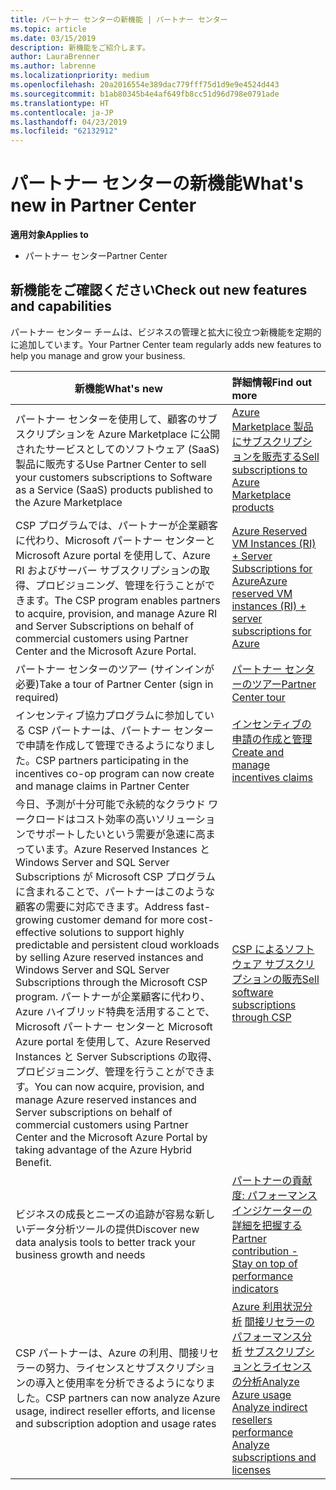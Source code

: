 ```yaml
---
title: パートナー センターの新機能 | パートナー センター
ms.topic: article
ms.date: 03/15/2019
description: 新機能をご紹介します。
author: LauraBrenner
ms.author: labrenne
ms.localizationpriority: medium
ms.openlocfilehash: 20a2016554e389dac779fff75d1d9e9e4524d443
ms.sourcegitcommit: b1ab80345b4e4af649fb8cc51d96d798e0791ade
ms.translationtype: HT
ms.contentlocale: ja-JP
ms.lasthandoff: 04/23/2019
ms.locfileid: "62132912"
---
```

# <a name="whats-new-in-partner-center"></a><span data-ttu-id="6931a-103">パートナー センターの新機能</span><span class="sxs-lookup"><span data-stu-id="6931a-103">What's new in Partner Center</span></span>

<span data-ttu-id="6931a-104">**適用対象**</span><span class="sxs-lookup"><span data-stu-id="6931a-104">**Applies to**</span></span>

-  <span data-ttu-id="6931a-105">パートナー センター</span><span class="sxs-lookup"><span data-stu-id="6931a-105">Partner Center</span></span>

## <a name="check-out-new-features-and-capabilities"></a><span data-ttu-id="6931a-106">新機能をご確認ください</span><span class="sxs-lookup"><span data-stu-id="6931a-106">Check out new features and capabilities</span></span> 

<span data-ttu-id="6931a-107">パートナー センター チームは、ビジネスの管理と拡大に役立つ新機能を定期的に追加しています。</span><span class="sxs-lookup"><span data-stu-id="6931a-107">Your Partner Center team regularly adds new features to help you manage and grow your business.</span></span>


|<span data-ttu-id="6931a-108">**新機能**</span><span class="sxs-lookup"><span data-stu-id="6931a-108">**What's new**</span></span>   |<span data-ttu-id="6931a-109">**詳細情報**</span><span class="sxs-lookup"><span data-stu-id="6931a-109">**Find out more**</span></span>   |
|----------------------|:-----------------|
|<span data-ttu-id="6931a-110">パートナー センターを使用して、顧客のサブスクリプションを Azure Marketplace に公開されたサービスとしてのソフトウェア (SaaS) 製品に販売する</span><span class="sxs-lookup"><span data-stu-id="6931a-110">Use Partner Center to sell your customers subscriptions to Software as a Service (SaaS) products published to the Azure Marketplace</span></span>  | [<span data-ttu-id="6931a-111">Azure Marketplace 製品にサブスクリプションを販売する</span><span class="sxs-lookup"><span data-stu-id="6931a-111">Sell subscriptions to Azure Marketplace products</span></span>](sell-marketplace-products.md)|
|<span data-ttu-id="6931a-112">CSP プログラムでは、パートナーが企業顧客に代わり、Microsoft パートナー センターと Microsoft Azure portal を使用して、Azure RI およびサーバー サブスクリプションの取得、プロビジョニング、管理を行うことができます。</span><span class="sxs-lookup"><span data-stu-id="6931a-112">The CSP program enables partners to acquire, provision, and manage Azure RI and Server Subscriptions on behalf of commercial customers using Partner Center and the Microsoft Azure Portal.</span></span>|[<span data-ttu-id="6931a-113">Azure Reserved VM Instances (RI) + Server Subscriptions for Azure</span><span class="sxs-lookup"><span data-stu-id="6931a-113">Azure reserved VM instances (RI) + server subscriptions for Azure</span></span>](azure-ri-server-subscriptions.md)|
|<span data-ttu-id="6931a-114">パートナー センターのツアー (サインインが必要)</span><span class="sxs-lookup"><span data-stu-id="6931a-114">Take a tour of Partner Center (sign in required)</span></span>|[<span data-ttu-id="6931a-115">パートナー センターのツアー</span><span class="sxs-lookup"><span data-stu-id="6931a-115">Partner Center tour</span></span>](https://partnercenter.microsoft.com/pcv/redirect?authenticate=true&redirect=%2Fdashboard%2Foverview)|
|<span data-ttu-id="6931a-116">インセンティブ協力プログラムに参加している CSP パートナーは、パートナー センターで申請を作成して管理できるようになりました。</span><span class="sxs-lookup"><span data-stu-id="6931a-116">CSP partners participating in the incentives co-op program can now create and manage claims in Partner Center</span></span>|[<span data-ttu-id="6931a-117">インセンティブの申請の作成と管理</span><span class="sxs-lookup"><span data-stu-id="6931a-117">Create and manage incentives claims</span></span>](create-incentives-claims.md)|
|<span data-ttu-id="6931a-118">今日、予測が十分可能で永続的なクラウド ワークロードはコスト効率の高いソリューションでサポートしたいという需要が急速に高まっています。Azure Reserved Instances と Windows Server and SQL Server Subscriptions が Microsoft CSP プログラムに含まれることで、パートナーはこのような顧客の需要に対応できます。</span><span class="sxs-lookup"><span data-stu-id="6931a-118">Address fast-growing customer demand for more cost-effective solutions to support highly predictable and persistent cloud workloads by selling Azure reserved instances and Windows Server and SQL Server Subscriptions through the Microsoft CSP program.</span></span> <span data-ttu-id="6931a-119">パートナーが企業顧客に代わり、Azure ハイブリッド特典を活用することで、Microsoft パートナー センターと Microsoft Azure portal を使用して、Azure Reserved Instances と Server Subscriptions の取得、プロビジョニング、管理を行うことができます。</span><span class="sxs-lookup"><span data-stu-id="6931a-119">You can now acquire, provision, and manage Azure reserved instances and Server subscriptions on behalf of commercial customers using Partner Center and the Microsoft Azure Portal by taking advantage of the Azure Hybrid Benefit.</span></span>|[<span data-ttu-id="6931a-120">CSP によるソフトウェア サブスクリプションの販売</span><span class="sxs-lookup"><span data-stu-id="6931a-120">Sell software subscriptions through CSP</span></span>](csp-software-subscriptions.md)|
|<span data-ttu-id="6931a-121">ビジネスの成長とニーズの追跡が容易な新しいデータ分析ツールの提供</span><span class="sxs-lookup"><span data-stu-id="6931a-121">Discover new data analysis tools to better track your business growth and needs</span></span>| [<span data-ttu-id="6931a-122">パートナーの貢献度: パフォーマンス インジケーターの詳細を把握する</span><span class="sxs-lookup"><span data-stu-id="6931a-122">Partner contribution - Stay on top of performance indicators</span></span>](partner-contributions.md)|
|<span data-ttu-id="6931a-123">CSP パートナーは、Azure の利用、間接リセラーの努力、ライセンスとサブスクリプションの導入と使用率を分析できるようになりました。</span><span class="sxs-lookup"><span data-stu-id="6931a-123">CSP partners can now analyze Azure usage, indirect reseller efforts, and license and subscription adoption and usage rates</span></span>|<span data-ttu-id="6931a-124">[Azure 利用状況分析](analyze-azure-usage.md)  [間接リセラーのパフォーマンス分析](Analyze-indirect-resellers.md)    [サブスクリプションとライセンスの分析](analyze-subscriptions-licenses.md)</span><span class="sxs-lookup"><span data-stu-id="6931a-124">[Analyze Azure usage](analyze-azure-usage.md)  [Analyze indirect resellers performance](Analyze-indirect-resellers.md)    [Analyze subscriptions and licenses](analyze-subscriptions-licenses.md)</span></span>|

